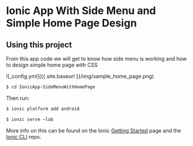 Ionic App With Side Menu and Simple Home Page Design
=====================

## Using this project

From this app code we will get to know how side menu is working and how to design simple home page with CSS

![_config.yml]({{ site.baseurl }}/img/sample_home_page.png)

```bash
$ cd IonicApp-SideMenuWithHomePage
```

Then run: 

```bash
$ ionic platform add android
```
```bash
$ ionic serve —lab
```

More info on this can be found on the Ionic [Getting Started](http://ionicframework.com/getting-started) page and the [Ionic CLI](https://github.com/driftyco/ionic-cli) repo.
